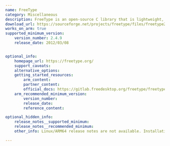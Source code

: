 ```yaml
---
name: FreeType
category: Miscellaneous
description: FreeType is an open-source C library that is lightweight, efficient, and highly adaptable, designed to generate high-quality glyph images from a wide range of vector and bitmap font formats.
download_url: https://sourceforge.net/projects/freetype/files/freetype2/
works_on_arm: true
supported_minimum_version:
    version_number: 2.4.9
    release_date: 2012/03/08


optional_info:
    homepage_url: https://freetype.org/
    support_caveats:
    alternative_options:
    getting_started_resources:
        arm_content: 
        partner_content: 
        official_docs: https://gitlab.freedesktop.org/freetype/freetype/-/blob/master/README.git 
    arm_recommended_minimum_version:
        version_number:
        release_date:
        reference_content: 

optional_hidden_info:
    release_notes__supported_minimum: 
    release_notes__recommended_minimum:
    other_info: Linux/ARM64 release notes are not available. Installation and testing are done via the tar archive [2.4.9](https://sourceforge.net/projects/freetype/files/freetype2/2.4.9/).

---
```

